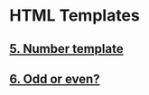 # HTML Templates

## [5. Number template](./5-number.html)
## [6. Odd or even?](./6-number_odd_or_even.html)
